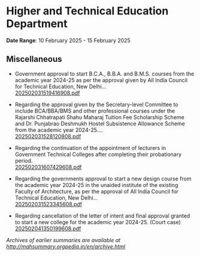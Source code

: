 # Higher and Technical Education Department

**Date Range**: 10 February 2025 - 15 February 2025


## Miscellaneous
- Government approval to start B.C.A., B.B.A. and B.M.S. courses from the academic year 2024-25 as per the approval given by All India Council for Technical Education, New Delhi...\
  [202502031519416908.pdf](https://gr.maharashtra.gov.in/Site/Upload/Government%20Resolutions/English/202502031519416908.pdf)

- Regarding the approval given by the Secretary-level Committee to include BCA/BBA/BMS and other professional courses under the Rajarshi Chhatrapati Shahu Maharaj Tuition Fee Scholarship Scheme and Dr. Punjabrao Deshmukh Hostel Subsistence Allowance Scheme from the academic year 2024-25....\
  [202502031528120808.pdf](https://gr.maharashtra.gov.in/Site/Upload/Government%20Resolutions/English/202502031528120808.pdf)

- Regarding the continuation of the appointment of lecturers in Government Technical Colleges after completing their probationary period.\
  [202502031607429608.pdf](https://gr.maharashtra.gov.in/Site/Upload/Government%20Resolutions/English/202502031607429608.pdf)

- Regarding the governments approval to start a new design course from the academic year 2024-25 in the unaided institute of the existing Faculty of Architecture, as per the approval of All India Council for Technical Education, New Delhi...\
  [202502031523345608.pdf](https://gr.maharashtra.gov.in/Site/Upload/Government%20Resolutions/English/202502031523345608.pdf)

- Regarding cancellation of the letter of intent and final approval granted to start a new college for the academic year 2024-25. (Court case)\
  [202502041350199608.pdf](https://gr.maharashtra.gov.in/Site/Upload/Government%20Resolutions/English/202502041350199608.pdf)


*Archives of earlier summaries are available at http://mahsummary.orgpedia.in/en/archive.html*